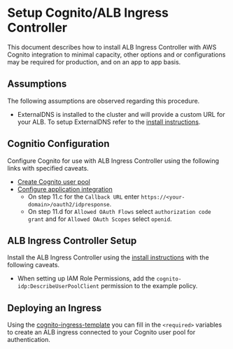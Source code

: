 # Setup Cognito/ALB Ingress Controller

This document describes how to install ALB Ingress Controller with AWS Cognito integration to minimal capacity, other options and or configurations may be required for production, and on an app to app basis.  

## Assumptions

The following assumptions are observed regarding this procedure.

* ExternalDNS is installed to the cluster and will provide a custom URL for your ALB. To setup ExternalDNS refer to the [install instructions](https://kubernetes-sigs.github.io/aws-alb-ingress-controller/guide/external-dns/setup/).

## Cognitio Configuration

Configure Cognito for use with ALB Ingress Controller using the following links with specified caveats.

* [Create Cognito user pool](https://docs.aws.amazon.com/cognito/latest/developerguide/cognito-user-pool-as-user-directory.html)
* [Configure application integration](https://docs.aws.amazon.com/cognito/latest/developerguide/cognito-user-pools-configuring-app-integration.html)
    * On step 11.c for the `Callback URL` enter `https://<your-domain>/oauth2/idpresponse`.
    * On step 11.d for `Allowed OAuth Flows` select `authorization code grant` and for `Allowed OAuth Scopes` select `openid`.

## ALB Ingress Controller Setup

Install the ALB Ingress Controller using the [install instructions](https://kubernetes-sigs.github.io/aws-alb-ingress-controller/guide/controller/setup/) with the following caveats.

* When setting up IAM Role Permissions, add the `cognito-idp:DescribeUserPoolClient` permission to the example policy.

## Deploying an Ingress

Using the [cognito-ingress-template](https://kubernetes-sigs.github.io/aws-alb-ingress-controller/examples/cognito-ingress-template.yaml) you can fill in the `<required>` variables to create an ALB ingress connected to your Cognito user pool for authentication.
